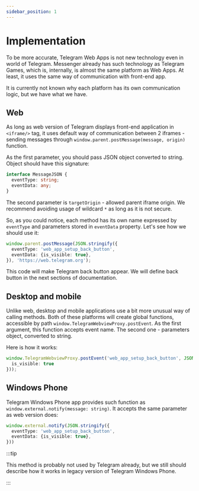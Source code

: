 ```yaml
---
sidebar_position: 1
---
```


# Implementation

To be more accurate, Telegram Web Apps is not new technology even in world
of Telegram. Messenger already has such technology as Telegram Games, which is,
internally, is almost the same platform as Web Apps. At least, it uses the same
way of communication with front-end app.

It is currently not known why each platform has its own communication logic,
but we have what we have.

## Web

As long as web version of Telegram displays front-end application in `<iframe/>`
tag, it uses default way of communication between 2 iframes - sending
messages through `window.parent.postMessage(message, origin)` function.

As the first parameter, you should pass JSON object converted to string. Object
should have this signature:

```typescript
interface MessageJSON {
  eventType: string;
  eventData: any;
}
```

The second parameter is `targetOrigin` - allowed parent iframe origin. We
recommend avoiding usage of wildcard `*` as long as it is not secure.

So, as you could notice, each method has its own name expressed by `eventType`
and parameters stored in `eventData` property. Let's see how we should use it:

```typescript
window.parent.postMessage(JSON.stringify({
  eventType: 'web_app_setup_back_button',
  eventData: {is_visible: true},
}), 'https://web.telegram.org');
```

This code will make Telegram back button appear. We will define back button
in the next sections of documentation.

## Desktop and mobile

Unlike web, desktop and mobile applications use a bit more unusual way of
calling methods. Both of these platforms will create global functions,
accessible by path `window.TelegramWebviewProxy.postEvent`. As the first
argument, this function accepts event name. The second one - parameters object,
converted to string.

Here is how it works:

```typescript
window.TelegramWebviewProxy.postEvent('web_app_setup_back_button', JSON.stringify({
  is_visible: true
}));
```

## Windows Phone

Telegram Windows Phone app provides such function as
`window.external.notify(message: string)`. It accepts the same parameter as
web version does:

```typescript
window.external.notify(JSON.stringify({
  eventType: 'web_app_setup_back_button',
  eventData: {is_visible: true},
}))
```

:::tip

This method is probably not used by Telegram already, but we still should
describe how it works in legacy version of Telegram Windows Phone.

:::
